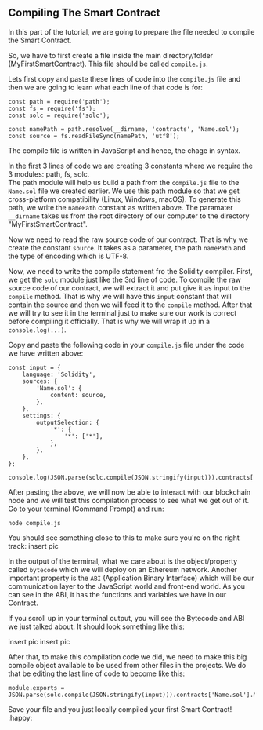 ## Compiling The Smart Contract
In this part of the tutorial, we are going to prepare the file needed to compile the Smart Contract.  

So, we have to first create a file inside the main directory/folder (MyFirstSmartContract). This file should be called ```compile.js```.

Lets first copy and paste these lines of code into the ```compile.js``` file and then we are going to learn what each line of that code is for:

```
const path = require('path');
const fs = require('fs');
const solc = require('solc');

const namePath = path.resolve(__dirname, 'contracts', 'Name.sol');
const source = fs.readFileSync(namePath, 'utf8');
```

The compile file is written in JavaScript and hence, the chage in syntax.  

In the first 3 lines of code we are creating 3 constants where we require the 3 modules: path, fs, solc.  
The path module will help us build a path from the ```compile.js``` file to the ```Name.sol``` file we created earlier. We use this path module so that we get cross-platform compatibility (Linux, Windows, macOS). To generate this path, we write the ```namePath``` constant as written above. The paramater ```__dirname``` takes us from the root directory of our computer to the directory "MyFirstSmartContract".  

Now we need to read the raw source code of our contract. That is why we create the constant ```source```. It takes as a parameter, the path ```namePath``` and the type of encoding which is UTF-8.

Now, we need to write the compile statement fro the Solidity compiler. First, we get the ```solc``` module just like the 3rd line of code. To compile the raw source code of our contract, we will extract it and put give it as input to the ```compile``` method. That is why we will have this ```input``` constant that will contain the source and then we will feed it to the ```compile``` method. After that we will try to see it in the terminal just to make sure our work is correct before compiling it officially. That is why we will wrap it up in a ```console.log(...)```.

Copy and paste the following code in your ```compile.js``` file under the code we have written above:  
```
const input = {
    language: 'Solidity',
    sources: {
        'Name.sol': {
            content: source,
        },
    },
    settings: {
        outputSelection: {
            '*': {
                '*': ['*'],
            },
        },
    },
};

console.log(JSON.parse(solc.compile(JSON.stringify(input))).contracts['Name.sol'].Name);
```
After pasting the above, we will now be able to interact with our blockchain node and we will test this compilation process to see what we get out of it. Go to your terminal (Command Prompt) and run:  
```
node compile.js
```

You should see something close to this to make sure you're on the right track:
insert pic  


In the output of the terminal, what we care about is the object/property called ```bytecode``` which we will deploy on an Ethereum network. Another important property is the ```ABI``` (Application Binary Interface) which will be our communication layer to the JavaScript world and front-end world. As you can see in the ABI, it has the functions and variables we have in our Contract.

If you scroll up in your terminal output, you will see the Bytecode and ABI we just talked about. It should look something like this:  

insert pic
insert pic

After that, to make this compilation code we did, we need to make this big compile object available to be used from other files in the projects. We do that be editing the last line of code to become like this:

```
module.exports = JSON.parse(solc.compile(JSON.stringify(input))).contracts['Name.sol'].Name;
```

Save your file and you just locally compiled your first Smart Contract! :happy:
